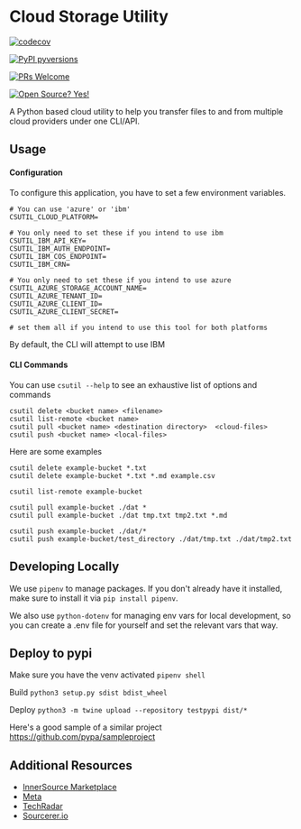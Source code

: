 # Cloud Storage Utility

[![codecov](https://codecov.io/gh/nkahlor/cloud-storage-utility/branch/main/graph/badge.svg?token=JBO83HCV0T)](https://codecov.io/gh/nkahlor/cloud-storage-utility)

[![PyPI pyversions](https://img.shields.io/pypi/pyversions/ansicolortags.svg)](https://pypi.python.org/pypi/ansicolortags/)

[![PRs Welcome](https://img.shields.io/badge/PRs-welcome-brightgreen.svg?style=flat-square)](http://makeapullrequest.com)

[![Open Source? Yes!](https://badgen.net/badge/Open%20Source%20%3F/Yes%21/blue?icon=github)](https://github.com/Naereen/badges/)

A Python based cloud utility to help you transfer files to and from multiple cloud providers under one CLI/API.

## Usage

#### Configuration

To configure this application, you have to set a few environment variables.

```
# You can use 'azure' or 'ibm'
CSUTIL_CLOUD_PLATFORM=

# You only need to set these if you intend to use ibm
CSUTIL_IBM_API_KEY=
CSUTIL_IBM_AUTH_ENDPOINT=
CSUTIL_IBM_COS_ENDPOINT=
CSUTIL_IBM_CRN=

# You only need to set these if you intend to use azure
CSUTIL_AZURE_STORAGE_ACCOUNT_NAME=
CSUTIL_AZURE_TENANT_ID=
CSUTIL_AZURE_CLIENT_ID=
CSUTIL_AZURE_CLIENT_SECRET=

# set them all if you intend to use this tool for both platforms
```

By default, the CLI will attempt to use IBM

#### CLI Commands

You can use `csutil --help` to see an exhaustive list of options and commands

```
csutil delete <bucket name> <filename>
csutil list-remote <bucket name>
csutil pull <bucket name> <destination directory>  <cloud-files>
csutil push <bucket name> <local-files>
```

Here are some examples

```
csutil delete example-bucket *.txt
csutil delete example-bucket *.txt *.md example.csv

csutil list-remote example-bucket

csutil pull example-bucket ./dat *
csutil pull example-bucket ./dat tmp.txt tmp2.txt *.md

csutil push example-bucket ./dat/*
csutil push example-bucket/test_directory ./dat/tmp.txt ./dat/tmp2.txt
```

## Developing Locally

We use `pipenv` to manage packages. If you don't already have it installed, make sure to install it via `pip install pipenv`.

We also use `python-dotenv` for managing env vars for local development, so you can create a .env file for yourself and set the relevant vars that way.

## Deploy to pypi

Make sure you have the venv activated `pipenv shell`

Build `python3 setup.py sdist bdist_wheel`

Deploy `python3 -m twine upload --repository testpypi dist/*`

Here's a good sample of a similar project https://github.com/pypa/sampleproject

## Additional Resources

- [InnerSource Marketplace](https://github.com/AAInternal/InnerSource-Marketplace)
- [Meta](https://github.com/AAInternal/meta)
- [TechRadar](https://github.com/AAInternal/TechRadar)
- [Sourcerer.io](https://github.com/sourcerer-io/sourcerer-app#readme)
